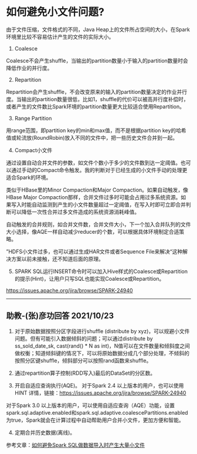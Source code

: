 # 如何避免小文件问题?

由于文件压缩，文件格式的不同，Java Heap上的文件所占空间的大小，在Spark环境里比较不容易估计产生的文件的实际大小。

1. Coalesce

Coalesce不会产生shuffle，当输出的partition数量小于输入的partition数量时会降低作业的并行度。

2. Repartition
   
Repartition会产生shuffle，不会改变原来的输入的partition数量决定的作业并行度。当输出的partition数量很低，比如1，shuffle的代价可以被高并行度补偿时，或者产生的文件数比Spark环境的partition数量更大比较适合使用Repartition。

3. Range Partition

用range范围，即partition key的min和max值，而不是根据partition key的哈希值或轮流放(RoundRobin)放入不同的文件中，把一些历史文件合并到一起。

4. Compact小文件

通过设置自动合并文件的参数，如文件个数小于多少的文件数到达一定阈值。也可以通过手动的Compact命令触发。我的判断对于已经生成的小文件手动的处理更适合Spark的环境。

类似于HBase里的Minor Compaction和Major Compaction。如果自动触发，像HBase Major Compaction那样，合并文件过多时可能会占用过多系统资源。如果写入时能自动监测到产生的小文件数量超过一定阈值，在写入时即可立即合并判断可以降低一次性合并过多文件造成的系统资源消耗峰值。

自动触发的合并规则，如合并文件数，合并文件大小，下一个加入合并队列的文件大小选择，像AQE一样自动减少reducer的个数，可以根据具体环境制定合适策略。

”HDFS小文件过多，也可以通过生成HAR文件或者Sequence File来解决“这种解决方案以前未接触，还不知道后面的原理。

5. SPARK SQL运行INSERT命令时可以加入Hive样式的Coalesce或Repartition的提示(Hint)，让用户只写SQL也能实现Coalesce或Repartition。

https://issues.apache.org/jira/browse/SPARK-24940

---

## 助教-(张)彦功回答 2021/10/23

1. 对于原始数据按照分区字段进行shuffle (distribute by xyz)，可以规避小文件问题。但有可能引入数据倾斜的问题；可以通过distribute by ss_sold_date_sk, cast(rand() * N as int)，N值可以在文件数量和倾斜度之间做权衡；知道倾斜键的情况下，可以将原始数据分成几个部分处理，不倾斜的按照分区键shuffle，倾斜部分可以按照rand函数来shuffle。

2. 通过repartition算子控制(RDD写入)最后的DataSet的分区数。

3. 开启自适应查询执行(AQE)。
对于Spark 2.4 以上版本的用户，也可以使用HINT 详情，链接：https://issues.apache.org/jira/browse/SPARK-24940

对于Spark 3.0 以上版本的用户，可以使用自适应查询（AQE）功能，设置spark.sql.adaptive.enabled和spark.sql.adaptive.coalescePartitions.enabled为true，Spark就会在计算过程中自动帮助用户合并小文件，更加方便和智能。

4. 定期合并历史数据(离线)。

参考文章：[如何避免Spark SQL做数据导入时产生大量小文件](https://cloud.tencent.com/developer/article/1805731)
 
